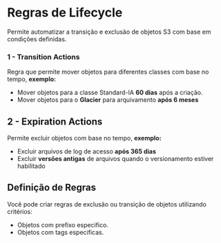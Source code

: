 # Regras de Lifecycle 
Permite automatizar a transição e exclusão de objetos S3 com base em condições definidas.
### 1 - Transition Actions
Regra que permite mover objetos para diferentes classes com base no tempo, **exemplo:**
- Mover objetos para a classe Standard-IA **60 dias** após a criação.
- Mover objetos para o **Glacier** para arquivamento **após 6 meses**
## 2 - Expiration Actions
Permite excluir objetos com base no tempo, **exemplo:**
- Excluir arquivos de log de acesso **após 365 dias**
- Excluir **versões antigas** de arquivos quando o versionamento estiver habilitado

## Definição de Regras
Você pode criar regras de exclusão ou transição de objetos utilizando critérios:
- Objetos com prefixo especifico.
- Objetos com tags especificas.
